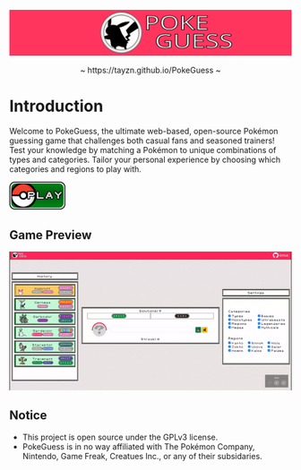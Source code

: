 <p align='center'>
  <img src="./src/assets/images/readme/logofull.svg">
</p>

<p align='center'>~ https://tayzn.github.io/PokeGuess ~</p>

# Introduction

Welcome to PokeGuess, the ultimate web-based, open-source Pokémon guessing game that challenges both casual fans and seasoned trainers! Test your knowledge by matching a Pokémon to unique combinations of types and categories. Tailor your personal experience by choosing which categories and regions to play with.

<a href='https://tayzn.github.io/PokeGuess'><img src="./src/assets/images/readme/play.png" width='100'></a>

## Game Preview

<img src="./src/assets/images/readme/preview.gif" alt="PokeGuess Demo" width="800"/>

## Notice

- This project is open source under the GPLv3 license.
- PokeGuess is in no way affiliated with The Pokémon Company, Nintendo, Game Freak, Creatues Inc., or any of their subsidaries.
